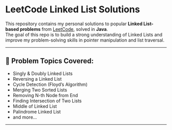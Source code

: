 # LeetCode Linked List Solutions

This repository contains my personal solutions to popular **Linked List-based problems** from [LeetCode](https://leetcode.com/), solved in **Java**.  
The goal of this repo is to build a strong understanding of Linked Lists and improve my problem-solving skills in pointer manipulation and list traversal.

---

## 📌 Problem Topics Covered:
- Singly & Doubly Linked Lists
- Reversing a Linked List
- Cycle Detection (Floyd’s Algorithm)
- Merging Two Sorted Lists
- Removing N-th Node from End
- Finding Intersection of Two Lists
- Middle of Linked List
- Palindrome Linked List
- and more...

---
